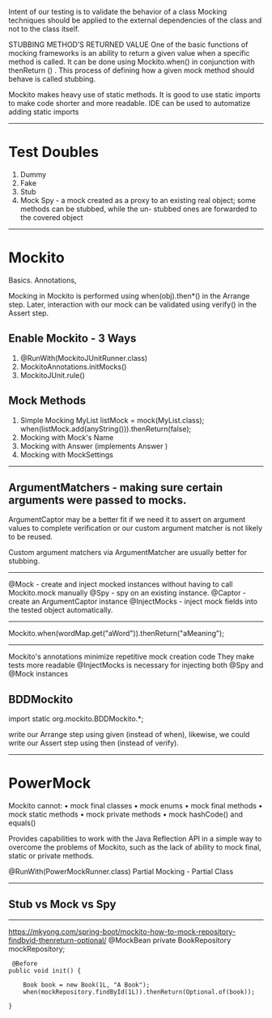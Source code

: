 Intent of our testing is to validate the behavior of a class
Mocking techniques should be applied to the external dependencies of the class and not to the class itself.

STUBBING METHOD’S RETURNED VALUE
One of the basic functions of mocking frameworks is an ability to return a given value when a specific method is called. It can be done using Mockito.when() in conjunction with thenReturn () . This process of defining how a given mock method should behave is called stubbing.

Mockito makes heavy use of static methods. It is good to use static imports to make code shorter and more readable. IDE can be used to
automatize adding static imports


----------------------------------------------------


# Test Doubles
1. Dummy
2. Fake
3. Stub
4. Mock
Spy - a mock created as a proxy to an existing real object; some
methods can be stubbed, while the un- stubbed ones are forwarded to the covered object
----------------------------------------------------
# Mockito 

Basics. Annotations, 



Mocking in Mockito is performed using when(obj).then*() in the Arrange step.
Later, interaction with our mock can be validated using verify() in the Assert step.

## Enable Mockito - 3 Ways
1. @RunWith(MockitoJUnitRunner.class)
2. MockitoAnnotations.initMocks()
3. MockitoJUnit.rule()

## Mock Methods

1. Simple Mocking
MyList listMock = mock(MyList.class);
when(listMock.add(anyString())).thenReturn(false);
2. Mocking with Mock's Name
3. Mocking with Answer (implements Answer<Boolean> )
4. Mocking with MockSettings

----------------------------------------------------

## ArgumentMatchers - making sure certain arguments were passed to mocks.

ArgumentCaptor may be a better fit if we need it to assert on argument values to complete
verification or our custom argument matcher is not likely to be reused.

Custom argument matchers via ArgumentMatcher are usually better for stubbing.

----------------------------------------------------

@Mock - create and inject mocked instances without having to call Mockito.mock manually
@Spy - spy on an existing instance.
@Captor - create an ArgumentCaptor instance
@InjectMocks - inject mock fields into the tested object automatically.

----------------------------------------------------

Mockito.when(wordMap.get("aWord")).thenReturn("aMeaning");

----------------------------------------------------

Mockito's annotations minimize repetitive mock creation code
They make tests more readable
@InjectMocks is necessary for injecting both @Spy and @Mock instances


## BDDMockito
import static org.mockito.BDDMockito.*;

write our Arrange step using given (instead of when), likewise, we could write our Assert step using then (instead of verify).

----------------------------------------------------

# PowerMock

Mockito cannot:
•	 mock final classes
•	 mock enums
•	 mock final methods
•	 mock static methods
•	 mock private methods
•	 mock hashCode() and equals()

Provides capabilities to work with the Java Reflection API in a simple way to overcome the problems of Mockito, such as the lack of ability to mock final, static or private methods.

@RunWith(PowerMockRunner.class)
Partial Mocking - Partial Class


----------------------------------------------------

## Stub vs Mock vs Spy

----------------------------------------------------
https://mkyong.com/spring-boot/mockito-how-to-mock-repository-findbyid-thenreturn-optional/
	@MockBean
	private BookRepository mockRepository;
	
	 @Before
    public void init() {
       
        Book book = new Book(1L, "A Book");
		when(mockRepository.findById(1L)).thenReturn(Optional.of(book));

    }

